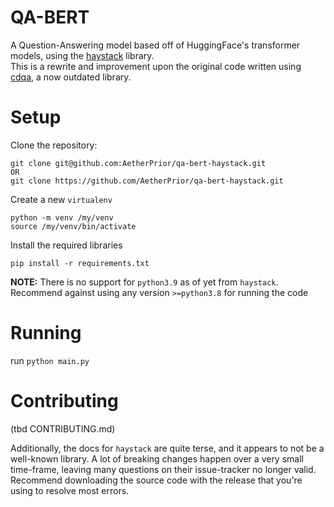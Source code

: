 # QA-BERT

A Question-Answering model based off of HuggingFace's transformer models, using the [haystack](!https://github.com/deepset-ai/haystack) library.  
This is a rewrite and improvement upon the original code written using [cdqa](!https://github.com/cdqa-suite/cdQA), a now outdated library.

# Setup

Clone the repository:

```
git clone git@github.com:AetherPrior/qa-bert-haystack.git
OR
git clone https://github.com/AetherPrior/qa-bert-haystack.git
```

Create a new `virtualenv`

```
python -m venv /my/venv
source /my/venv/bin/activate
```

Install the required libraries

```
pip install -r requirements.txt
```

**NOTE:** There is no support for `python3.9` as of yet from `haystack`. Recommend against using any version `>=python3.8` for running the code

# Running

run `python main.py`

# Contributing

(tbd CONTRIBUTING.md)

Additionally, the docs for `haystack` are quite terse, and it appears to not be a well-known library. A lot of breaking changes happen over a very small time-frame, leaving many questions on their issue-tracker no longer valid. Recommend downloading the source code with the release that you're using to resolve most errors.
